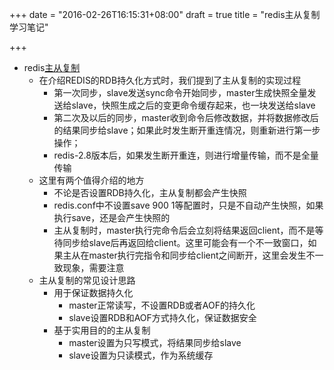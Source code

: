 +++
date = "2016-02-26T16:15:31+08:00"
draft = true
title = "redis主从复制学习笔记"

+++

* redis[主从复制](http://qifuguang.me/2015/10/18/Redis%E4%B8%BB%E4%BB%8E%E5%A4%8D%E5%88%B6/)
    * 在介绍REDIS的RDB持久化方式时，我们提到了主从复制的实现过程
        * 第一次同步，slave发送sync命令开始同步，master生成快照全量发送给slave，快照生成之后的变更命令缓存起来，也一块发送给slave
        * 第二次及以后的同步，master收到命令后修改数据，并将数据修改后的结果同步给slave；如果此时发生断开重连情况，则重新进行第一步操作；
        * redis-2.8版本后，如果发生断开重连，则进行增量传输，而不是全量传输
    * 这里有两个值得介绍的地方
        * 不论是否设置RDB持久化，主从复制都会产生快照
        * redis.conf中不设置save 900 1等配置时，只是不自动产生快照，如果执行save，还是会产生快照的
        * 主从复制时，master执行完命令后会立刻将结果返回client，而不是等待同步给slave后再返回给client。这里可能会有一个不一致窗口，如果主从在master执行完指令和同步给client之间断开，这里会发生不一致现象，需要注意
    * 主从复制的常见设计思路
        * 用于保证数据持久化
            * master正常读写，不设置RDB或者AOF的持久化
            * slave设置RDB和AOF方式持久化，保证数据安全
        * 基于实用目的的主从复制
            * master设置为只写模式，将结果同步给slave
            * slave设置为只读模式，作为系统缓存
